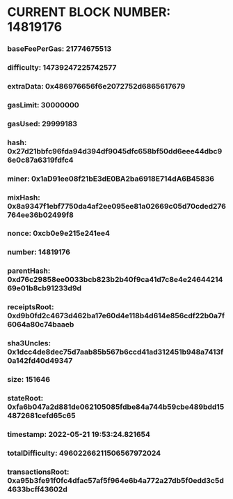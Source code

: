 # CURRENT BLOCK NUMBER: 14819176

### baseFeePerGas: 21774675513
### difficulty: 14739247225742577
### extraData: 0x486976656f6e2072752d6865617679
### gasLimit: 30000000
### gasUsed: 29999183
### hash: 0x27d21bbfc96fda94d394df9045dfc658bf50dd6eee44dbc96e0c87a6319fdfc4
### miner: 0x1aD91ee08f21bE3dE0BA2ba6918E714dA6B45836
### mixHash: 0x8a9347f1ebf7750da4af2ee095ee81a02669c05d70cded276764ee36b02499f8
### nonce: 0xcb0e9e215e241ee4
### number: 14819176
### parentHash: 0xd76c29858ee0033bcb823b2b40f9ca41d7c8e4e2464421469e01b8cb91233d9d
### receiptsRoot: 0xd9b0fd2c4673d462ba17e60d4e118b4d614e856cdf22b0a7f6064a80c74baaeb
### sha3Uncles: 0x1dcc4de8dec75d7aab85b567b6ccd41ad312451b948a7413f0a142fd40d49347
### size: 151646
### stateRoot: 0xfa6b047a2d881de062105085fdbe84a744b59cbe489bdd154872681cefd65c65
### timestamp: 2022-05-21 19:53:24.821654
### totalDifficulty: 49602266211506567972024
### transactionsRoot: 0xa95b3fe91f0fc4dfac57af5f964e6b4a772a27db5f0edd3c5d4633bcff43602d
